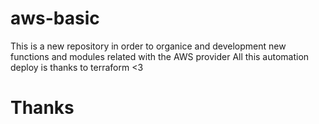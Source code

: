 # aws-basic
This is a new repository in order to organice and development new functions and modules related with the AWS provider
All this automation deploy is thanks to terraform <3
# Thanks